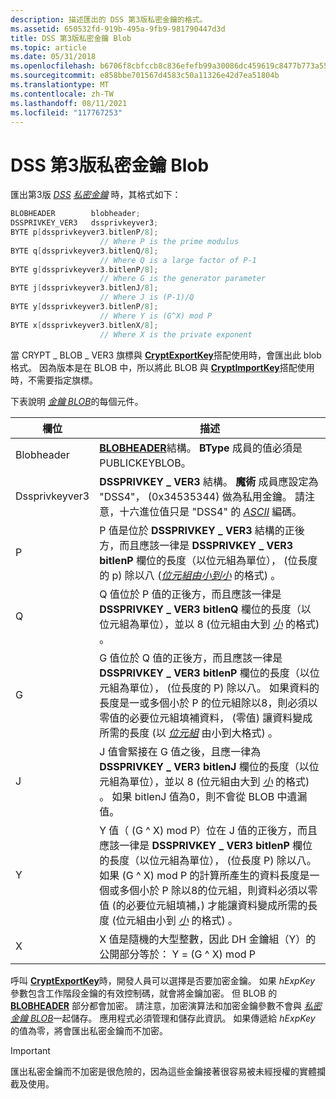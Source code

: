 ```yaml
---
description: 描述匯出的 DSS 第3版私密金鑰的格式。
ms.assetid: 650532fd-919b-495a-9fb9-981790447d3d
title: DSS 第3版私密金鑰 Blob
ms.topic: article
ms.date: 05/31/2018
ms.openlocfilehash: b6706f8cbfccb8c836efefb99a30086dc459619c8477b773a557f503ebbb2243
ms.sourcegitcommit: e858bbe701567d4583c50a11326e42d7ea51804b
ms.translationtype: MT
ms.contentlocale: zh-TW
ms.lasthandoff: 08/11/2021
ms.locfileid: "117767253"
---
```

# <a name="dss-version-3-private-key-blobs"></a>DSS 第3版私密金鑰 Blob

匯出第3版 [*DSS*](../secgloss/d-gly.md) [*私密金鑰*](../secgloss/p-gly.md) 時，其格式如下：


```C++
BLOBHEADER        blobheader; 
DSSPRIVKEY_VER3   dssprivkeyver3;
BYTE p[dssprivkeyver3.bitlenP/8]; 
                    // Where P is the prime modulus
BYTE q[dssprivkeyver3.bitlenQ/8]; 
                    // Where Q is a large factor of P-1
BYTE g[dssprivkeyver3.bitlenP/8]; 
                    // Where G is the generator parameter
BYTE j[dssprivkeyver3.bitlenJ/8]; 
                    // Where J is (P-1)/Q
BYTE y[dssprivkeyver3.bitlenP/8]; 
                    // Where Y is (G^X) mod P
BYTE x[dssprivkeyver3.bitlenX/8]; 
                    // Where X is the private exponent
```



當 [](../secgloss/b-gly.md) CRYPT \_ BLOB \_ VER3 旗標與 [**CryptExportKey**](/windows/desktop/api/Wincrypt/nf-wincrypt-cryptexportkey)搭配使用時，會匯出此 blob 格式。 因為版本是在 BLOB 中，所以將此 BLOB 與 [**CryptImportKey**](/windows/desktop/api/Wincrypt/nf-wincrypt-cryptimportkey)搭配使用時，不需要指定旗標。

下表說明 [*金鑰 BLOB*](../secgloss/k-gly.md)的每個元件。



| 欄位          | 描述                                                                                                                                                                                                                                                                                                                                                                                                                                                                                                                     |
|----------------|---------------------------------------------------------------------------------------------------------------------------------------------------------------------------------------------------------------------------------------------------------------------------------------------------------------------------------------------------------------------------------------------------------------------------------------------------------------------------------------------------------------------------------|
| Blobheader     | [**BLOBHEADER**](/windows/desktop/api/Wincrypt/ns-wincrypt-publickeystruc)結構。 **BType** 成員的值必須是 PUBLICKEYBLOB。                                                                                                                                                                                                                                                                                                                                                                                                                      |
| Dssprivkeyver3 | **DSSPRIVKEY \_ VER3** 結構。 **魔術** 成員應設定為 "DSS4"， (0x34535344) 做為私用金鑰。 請注意，十六進位值只是 "DSS4" 的 [*ASCII*](../secgloss/a-gly.md) 編碼。<br/>                                                                                                                                                                                                                                                                     |
| P              | P 值是位於 **DSSPRIVKEY \_ VER3** 結構的正後方，而且應該一律是 **DSSPRIVKEY \_ VER3 bitlenP** 欄位的長度（以位元組為單位）， (位長度的 p) 除以八 ([*位元組由小到小*](../secgloss/l-gly.md) 的格式) 。                                                                                                                                                                                                                           |
| Q              | Q 值位於 P 值的正後方，而且應該一律是 **DSSPRIVKEY \_ VER3 bitlenQ** 欄位的長度（以位元組為單位），並以 8 (位元組由大到 [*小*](../secgloss/l-gly.md) 的格式) 。                                                                                                                                                                                                                                                                     |
| G              | G 值位於 Q 值的正後方，而且應該一律是 **DSSPRIVKEY \_ VER3 bitlenP** 欄位的長度（以位元組為單位）， (位長度的 P) 除以八。 如果資料的長度是一或多個小於 P 的位元組除以8，則必須以零值的必要位元組填補資料， (零值) 讓資料變成所需的長度 (以 [*位元組*](../secgloss/l-gly.md) 由小到大格式) 。                                                                 |
| J              | J 值會緊接在 G 值之後，且應一律為 **DSSPRIVKEY \_ VER3 bitlenJ** 欄位的長度（以位元組為單位），並以 8 (位元組由大到 [*小*](../secgloss/l-gly.md) 的格式) 。 如果 bitlenJ 值為0，則不會從 BLOB 中遺漏值。                                                                                                                                                                                                   |
| Y              | Y 值（ (G ^ X) mod P）位在 J 值的正後方，而且應該一律是 **DSSPRIVKEY \_ VER3 bitlenP** 欄位的長度（以位元組為單位）， (位長度 P) 除以八。 如果 (G ^ X) mod P 的計算所產生的資料長度是一個或多個小於 P 除以8的位元組，則資料必須以零值 (的必要位元組填補，) 才能讓資料變成所需的長度 (位元組由小到 [*小*](../secgloss/l-gly.md) 的格式) 。 |
| X              | X 值是隨機的大型整數，因此 DH 金鑰組（Y）的公開部分等於： Y = (G ^ X) mod P<br/>                                                                                                                                                                                                                                                                                                                                                                                               |



 

呼叫 [**CryptExportKey**](/windows/desktop/api/Wincrypt/nf-wincrypt-cryptexportkey)時，開發人員可以選擇是否要加密金鑰。 如果 *hExpKey* 參數包含工作階段金鑰的有效控制碼，就會將金鑰加密。 但 BLOB 的 [**BLOBHEADER**](/windows/desktop/api/Wincrypt/ns-wincrypt-publickeystruc) 部分都會加密。 請注意，加密演算法和加密金鑰參數不會與 [*私密金鑰 BLOB*](../secgloss/p-gly.md)一起儲存。 應用程式必須管理和儲存此資訊。 如果傳遞給 *hExpKey* 的值為零，將會匯出私密金鑰而不加密。

> [!IMPORTANT]
> 匯出私密金鑰而不加密是很危險的，因為這些金鑰接著很容易被未經授權的實體攔截及使用。

 

 

 
